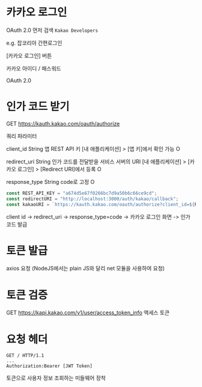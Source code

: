 # 카카오 로그인

OAuth 2.0 먼저 검색
`Kakao Developers`

e.g. 잡코리아 간편로그인

[카카오 로그인] 버튼

카카오 아이디 / 패스워드

OAuth 2.0

# 인가 코드 받기

GET https://kauth.kakao.com/oauth/authorize

쿼리 파라미터

client_id String 앱 REST API 키
[내 애플리케이션] > [앱 키]에서 확인 가능 O

redirect_uri String 인가 코드를 전달받을 서비스 서버의 URI
[내 애플리케이션] > [카카오 로그인] > [Redirect URI]에서 등록 O

response_type String code로 고정 O

```js
const REST_API_KEY = "a674d5e67f0266bc7d9a50b6c66ce9cd";
const redirectURI = "http://localhost:3000/auth/kakao/callback";
const kakaoURI = `https://kauth.kakao.com/oauth/authorize?client_id=${REST_API_KEY}&redirect_uri=${redirectURI}&response_type=code`;
```

client id -> redirect_uri -> response_type=code -> 카카오 로그인 화면 -> 인가 코드 발급

# 토큰 발급

axios 요청 (NodeJS에서는 plain JS와 달리 net 모듈을 사용하여 요청)

# 토큰 검증

GET https://kapi.kakao.com/v1/user/access_token_info 액세스 토큰

# 요청 헤더

```
GET / HTTP/1.1
...
Authorization:Bearer [JWT Token]

```

토큰으로 사용자 정보 조회하는 미들웨어 장착
